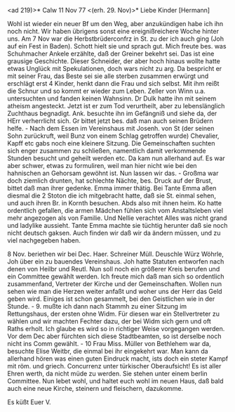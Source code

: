 <ad 219)>* Calw 11 Nov 77
 <(erh. 29. Nov)>*
Liebe Kinder [Hermann]

Wohl ist wieder ein neuer Bf um den Weg, aber anzukündigen habe ich ihn noch nicht. Wir haben übrigens sonst eine ereignißreichere Woche hinter uns. Am 7 Nov war die Herbstbrüderconfrz in St. zu der ich auch ging (Joh auf ein Fest in Baden). Schott hielt sie und sprach gut. Mich freute bes. was Schuhmacher Ankele erzählte, daß der Greiner bekehrt sei. Das ist eine grausige Geschichte. Dieser Schneider, der aber hoch hinaus wollte hatte etwas Unglück mit Spekulationen, doch wars nicht zu arg. Da bespricht er mit seiner Frau, das Beste sei sie alle sterben zusammen erwürgt und erschlägt erst 4 Kinder, henkt dann die Frau und sich selbst. Mit ihm reißt die Schnur und so kommt er wieder zum Leben. Zeller von Winn u.a. untersuchten und fanden keinen Wahnsinn. Dr Dulk hatte ihn mit seinem atheism angesteckt. Jetzt ist er zum Tod verurtheilt, aber zu lebenslänglich Zuchthaus begnadigt. Ank. besuchte ihn im Gefängniß und siehe da, der HErr verherrlicht sich. Gr bittet jetzt bes. daß man auch seinen Brüdern helfe. - Nach dem Essen im Vereinshaus mit Josenh. von St (der seinen Sohn zurückruft, weil Bunz von einem Schlag getroffen wurde) Chevalier, Kapff etc gabs noch eine kleinere Sitzung. Die Gemeinschaften suchten sich enger zusammen zu schließen, namentlich damit verkommende Stunden besucht und geheilt werden etc. Da kam nun allerhand auf. Es war aber schwer, etwas zu formuliren, weil man hier nicht wie bei den hahnischen an Gehorsam gewöhnt ist. Nun lassen wir das. - Großma war doch ziemlich drunten, hat schlechte Nächte, bes. Druck auf der Brust, bittet daß man ihrer gedenke. Emma immer thätig. Bei Tante Emma aßen diesmal die 2 Stoton die ich mitgebracht hatte, daß sie St. einmal sehen, und auch ihren Br. in Kornth besuchen. Abds also mit ihnen heim. Ko hatte ordentlich gefallen, die armen Mädchen fühlen sich vom Anstaltsleben viel mehr angezogen als von Familie. Und Nellie verachtet Alles was nicht grand und ladylike aussieht. Tante Emma machte sie tüchtig herunter daß sie noch nicht deutsch gaksen. Auch finden wir daß wir da ändern müssen, und zu viel nachgegeben haben.

8 Nov. beriethen wir bei Dec. Haer. Schreiner Müll. Deuschle Würz Wöhrle, Joh über ein zu bauendes Vereinshaus. Joh hatte Statuten entworfen nach denen von Heilbr und Reutl. Nun soll noch ein größerer Kreis berufen und ein Committee gewählt werden. Ich freute mich daß man sich so ordentlich zusammenfand, Vertreter der Kirche und der Gemeinschaften. Wollen nun sehen wie man die Herzen weiter anfaßt und woher uns der Herr das Geld geben wird. Einiges ist schon gesammelt, bei den Geistlichen wie in der Stunde. - 9. mußte ich dann nach Stammh zu einer Sitzung im Rettungshaus, der ersten ohne Widm. Für diesen war ein Stellvertreter zu wählen und wir machten Fechter dazu, der bei Widm sich gern und oft Raths erholt. Ich glaube es wird so in richtiger Weise vorgegangen werden. Vor dem Dec aber fürchten sich diese Stadtbeamten, so ist derselbe noch nicht ins Comm gewählt. - 10 Frau Miss. Müller von Bethlehem war da, besuchte Elise Weitbr, die einmal bei ihr eingekehrt war. Man kann da allerhand hören was einen guten Eindruck macht, ists doch ein steter Kampf mit röm. und griech. Concurrenz unter türkischer Oberaufsicht! Es ist aller Ehren werth, da nicht müde zu werden. Sie stehen unter einem berlin Committee. Nun lebet wohl, und haltet euch wohl im neuen Haus, daß bald auch eine neue Kirche, steinern und fleischern, dazukomme.

 Es küßt Euer V.
